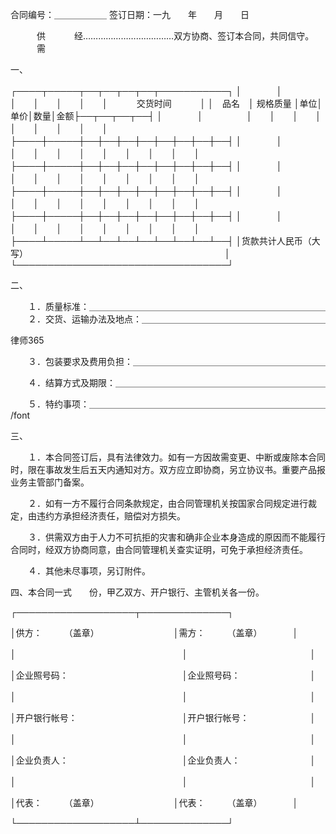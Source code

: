 
 合同编号：＿＿＿＿＿＿ 
 签订日期：一九　　年　　月　　日 
 
 　　　供 
 　　　经………………………………双方协商、签订本合同，共同信守。 
 　　　需 
 
 一、 
 
 ┌────┬─────┬──┬──┬──┬──┬───────────┐ 
 │　　　　│　　　　　│　　│　　│　　│　　│　　　 交货时间　　　 │ 
 │　品名　│ 规格质量 │单位│单价│数量│金额├──┬──┬──┬──┤ 
 │　　　　│　　　　　│　　│　　│　　│　　│　　│　　│　　│　　│ 
 ├────┼─────┼──┼──┼──┼──┼──┼──┼──┼──┤ 
 │　　　　│　　　　　│　　│　　│　　│　　│　　│　　│　　│　　│ 
 ├────┼─────┼──┼──┼──┼──┼──┼──┼──┼──┤ 
 │　　　　│　　　　　│　　│　　│　　│　　│　　│　　│　　│　　│ 
 ├────┼─────┼──┼──┼──┼──┼──┼──┼──┼──┤ 
 │　　　　│　　　　　│　　│　　│　　│　　│　　│　　│　　│　　│ 
 ├────┼─────┼──┼──┼──┼──┼──┼──┼──┼──┤ 
 │　　　　│　　　　　│　　│　　│　　│　　│　　│　　│　　│　　│ 
 ├────┴─────┴──┴──┴──┴──┴──┴──┴──┴──┤ 
 │货款共计人民币（大写）　　　　　　　　　　　　　　　　　　　　　　　│ 
 └──────────────────────────────────┘ 
 
 二、 
 
 　　１．质量标准：＿＿＿＿＿＿＿＿＿＿＿＿＿＿＿＿＿＿＿＿＿＿＿＿＿＿＿ 
 　　２．交货、运输办法及地点：＿＿＿＿＿＿＿＿＿＿＿＿＿＿＿＿＿＿＿＿＿ 




 
律师365






 　　３．包装要求及费用负担：＿＿＿＿＿＿＿＿＿＿＿＿＿＿＿＿＿＿＿＿＿＿ 

 　　４．结算方式及期限：＿＿＿＿＿＿＿＿＿＿＿＿＿＿＿＿＿＿＿＿＿＿＿＿ 

 　　５．特约事项：＿＿＿＿＿＿＿＿＿＿＿＿＿＿＿＿＿＿＿＿＿＿＿＿＿＿＿ /font 

 

 三、 

 

 　　１．本合同签订后，具有法律效力。如有一方因故需变更、中断或废除本合同时，限在事故发生后五天内通知对方。双方应立即协商，另立协议书。重要产品报业务主管部门备案。 

 

 　　２．如有一方不履行合同条款规定，由合同管理机关按国家合同规定进行裁定，由违约方承担经济责任，赔偿对方损失。 

 

 　　３．供需双方由于人力不可抗拒的灾害和确非企业本身造成的原因而不能履行合同时，经双方协商同意，由合同管理机关查实证明，可免于承担经济责任。 

 

 　　４．其他未尽事项，另订附件。 

 

 四、本合同一式　　份，甲乙双方、开户银行、主管机关各一份。 

 

 ┌───────────────────┬──────────────┐ 

 │供方：　　　（盖章）　　　　　　　　　│需方：　　　（盖章）　　　　│ 

 │　　　　　　　　　　　　　　　　　　　│　　　　　　　　　　　　　　│ 

 │企业照号码：　　　　　　　　　　　　　│企业照号码：　　　　　　　　│ 

 │　　　　　　　　　　　　　　　　　　　│　　　　　　　　　　　　　　│ 

 │开户银行帐号：　　　　　　　　　　　　│开户银行帐号：　　　　　　　│ 

 │　　　　　　　　　　　　　　　　　　　│　　　　　　　　　　　　　　│ 

 │企业负责人：　　　　　　　　　　　　　│企业负责人：　　　　　　　　│ 

 │　　　　　　　　　　　　　　　　　　　│　　　　　　　　　　　　　　│ 

 │代表：　　　（盖章）　　　　　　　　　│代表：　　　（盖章）　　　　│ 

 └───────────────────┴──────────────┘  


 

 
 
 
 
 
  


  
 

  


  


  
 
 
 
 

